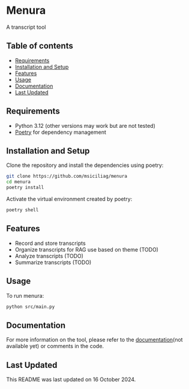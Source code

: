 # **Menura**
A transcript tool 
## Table of contents
- [Requirements](#requirements)
- [Installation and Setup](#installation-and-setup)
- [Features](#features)
- [Usage](#usage)
- [Documentation](#documentation)
- [Last Updated](#last-updated)

## Requirements
- Python 3.12 (other versions may work but are not tested)
- [Poetry](https://python-poetry.org/) for dependency management

## Installation and Setup
Clone the repository and install the dependencies using poetry:
```bash
git clone https://github.com/msiciliag/menura
cd menura
poetry install
```
Activate the virtual environment created by poetry:
```bash
poetry shell
```

## Features
- Record and store transcripts
- Organize transcripts for RAG use based on theme (TODO)
- Analyze transcripts (TODO)
- Summarize transcripts (TODO)

## Usage
To run menura:
```bash
python src/main.py
```

## Documentation
For more information on the tool, please refer to the [documentation](https://msiciliag.github.io/menura)(not available yet) or comments in the code.

## Last Updated
This README was last updated on 16 October 2024.
